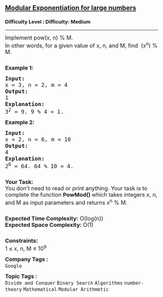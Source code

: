 <h2><a href="https://www.geeksforgeeks.org/problems/modular-exponentiation-for-large-numbers5537/1?page=2&category=Mathematical,number-theory&status=unsolved&sortBy=submissions">Modular Exponentiation for large numbers</a></h2><h3>Difficulty Level : Difficulty: Medium</h3><hr><div class="problems_problem_content__Xm_eO"><p><span style="font-size: 18px;">Implement pow(x, n) % M.<br>In other words, for a given value of x, n, and M, find&nbsp; (x<sup>n</sup></span><span style="font-size: 18px;">) % M.</span><br>&nbsp;</p>
<p><span style="font-size: 18px;"><strong>Example 1:</strong></span></p>
<pre><span style="font-size: 18px;"><strong>Input:</strong>
x = 3, n = 2, m = 4</span>
<span style="font-size: 18px;"><strong>Output:
</strong>1
<strong>Explanation:
</strong>3<sup>2</sup> = 9. 9 % 4 = 1.</span>
</pre>
<p><span style="font-size: 18px;"><strong>Example 2:</strong></span></p>
<pre><span style="font-size: 18px;"><strong>Input:
</strong>x = 2, n = 6, m = 10
<strong>Output:
</strong>4</span>
<span style="font-size: 18px;"><strong>Explanation:</strong>
2<sup>6</sup> = 64. 64 % 10 = 4.</span>
</pre>
<p><br><span style="font-size: 18px;"><strong>Your Task:</strong><br>You don't need to read or print anything. Your task is to complete the function&nbsp;<strong>PowMod()&nbsp;</strong>which takes integers x, n, and M as input parameters and returns x<sup>n</sup>&nbsp;% M.</span><br>&nbsp;</p>
<p><span style="font-size: 18px;"><strong>Expected Time Complexity:</strong>&nbsp;O(log(n))<br><strong>Expected Space Complexity:&nbsp;</strong>O(1)</span><br>&nbsp;</p>
<p><span style="font-size: 18px;"><strong>Constraints:</strong><br>1 ≤ x, n, M ≤ 10<sup>9</sup></span></p></div><p><span style=font-size:18px><strong>Company Tags : </strong><br><code>Google</code>&nbsp;<br><p><span style=font-size:18px><strong>Topic Tags : </strong><br><code>Divide and Conquer</code>&nbsp;<code>Binary Search</code>&nbsp;<code>Algorithms</code>&nbsp;<code>number-theory</code>&nbsp;<code>Mathematical</code>&nbsp;<code>Modular Arithmetic</code>&nbsp;